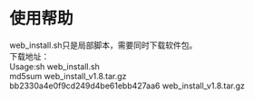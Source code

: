 # 使用帮助
web_install.sh只是局部脚本，需要同时下载软件包。  
下载地址：  
Usage:sh web_install.sh  
md5sum web_install_v1.8.tar.gz   
bb2330a4e0f9cd249d4be61ebb427aa6  web_install_v1.8.tar.gz  
